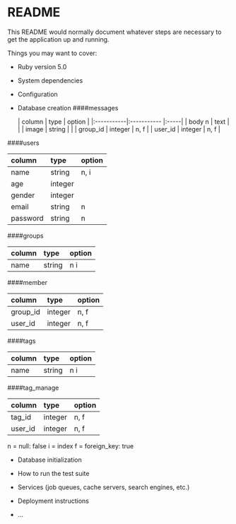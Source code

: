 # README

This README would normally document whatever steps are necessary to get the
application up and running.

Things you may want to cover:

* Ruby version
5.0

* System dependencies

* Configuration

* Database creation
 ####messages

  | column | type | option |
|:-----------|:----------- |:-----|
| body n     |   text      |      |
| image      |   string    |      |
| group_id   |   integer   | n, f |
| user_id    |   integer   | n, f |

 ####users

  | column | type | option |
|:-----------|:----------- |:-----|
| name       |   string   | n, i  |
| age        |   integer  |       |
| gender     |   integer  |       |
| email      |   string   | n     |
| password   |   string   | n     |


 ####groups

  | column | type | option |
|:-----------|:----------- |:-----|
| name     |   string    | n  i |

 ####member

  | column | type | option |
|:-----------|:----------- |:-----|
| group_id   |   integer   | n, f |
| user_id    |   integer   | n, f |

 ####tags

  | column | type | option |
|:-----------|:----------- |:-----|
| name       |   string    | n  i |

 ####tag_manage

  | column | type | option |
|:-----------|:----------- |:-----|
| tag_id     |   integer   | n, f |
| user_id    |   integer   | n, f |

 n = null: false
 i = index
 f = foreign_key: true


* Database initialization

* How to run the test suite

* Services (job queues, cache servers, search engines, etc.)

* Deployment instructions

* ...
